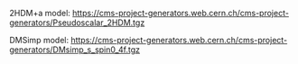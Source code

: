 2HDM+a model:
https://cms-project-generators.web.cern.ch/cms-project-generators/Pseudoscalar_2HDM.tgz

DMSimp model: 
https://cms-project-generators.web.cern.ch/cms-project-generators/DMsimp_s_spin0_4f.tgz
